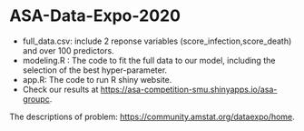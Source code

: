 # ASA-Data-Expo-2020

- full_data.csv: include 2 reponse variables (score_infection,score_death) and over 100 predictors.
- modeling.R : The code to fit the full data to our model, including the selection of the best hyper-parameter.
- app.R: The code to run R shiny website.
- Check our results at https://asa-competition-smu.shinyapps.io/asa-groupc.

The descriptions of problem: https://community.amstat.org/dataexpo/home.
